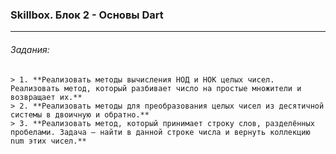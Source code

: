 ### Skillbox. Блок 2 - Основы Dart ###
---
###### Задания: ######
    > 1. **Реализовать методы вычисления НОД и НОК целых чисел. Реализовать метод, который разбивает число на простые множители и возвращает их.**
    > 2. **Реализовать методы для преобразования целых чисел из десятичной системы в двоичную и обратно.**
    > 3. **Реализовать метод, который принимает строку слов, разделённых пробелами. Задача — найти в данной строке числа и вернуть коллекцию num этих чисел.**